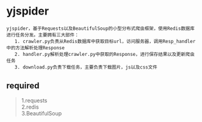 # yjspider
    yjspider，基于Requests以及BeautifulSoup的小型分布式爬虫框架，使用Redis数据库进行任务分发。主要拥有三大部件：  
       1. crawler.py负责从Redis数据库中获取目标url，访问服务器，调用Resp_handler中的方法解析处理Response
       2. handler.py解析处理crawler.py中获取的Response，进行保存结果以及更新爬虫任务
       3. download.py负责下载任务，主要负责下载图片，js以及css文件
## required
>1.requests  
>2.redis  
>3.BeautifulSoup  
